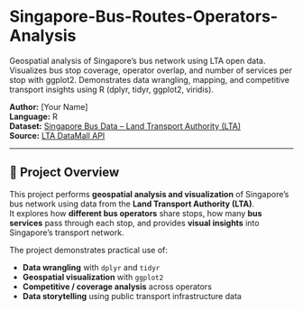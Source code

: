 # Singapore-Bus-Routes-Operators-Analysis
Geospatial analysis of Singapore’s bus network using LTA open data. Visualizes bus stop coverage, operator overlap, and number of services per stop with ggplot2. Demonstrates data wrangling, mapping, and competitive transport insights using R (dplyr, tidyr, ggplot2, viridis).

**Author:** [Your Name]  
**Language:** R  
**Dataset:** [Singapore Bus Data – Land Transport Authority (LTA)](https://www.kaggle.com/datasets/gowthamvarma/singapore-bus-data-land-transport-authority/data)  
**Source:** [LTA DataMall API](https://datamall.lta.gov.sg/content/dam/datamall/datasets/LTA_DataMall_API_User_Guide.pdf)

---

## 📘 Project Overview

This project performs **geospatial analysis and visualization** of Singapore’s bus network using data from the **Land Transport Authority (LTA)**.  
It explores how **different bus operators** share stops, how many **bus services** pass through each stop, and provides **visual insights** into Singapore’s transport network.

The project demonstrates practical use of:
- **Data wrangling** with `dplyr` and `tidyr`
- **Geospatial visualization** with `ggplot2`
- **Competitive / coverage analysis** across operators
- **Data storytelling** using public transport infrastructure data
